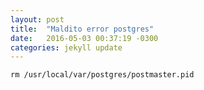 ```yaml
---
layout: post
title:  "Maldito error postgres"
date:   2016-05-03 00:37:19 -0300
categories: jekyll update
---
```


```
rm /usr/local/var/postgres/postmaster.pid
```